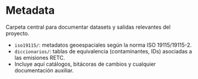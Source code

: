 # Metadata

Carpeta central para documentar datasets y salidas relevantes del proyecto.

- `iso19115/`: metadatos geoespaciales según la norma ISO 19115/19115-2.
- `diccionarios/`: tablas de equivalencia (contaminantes, IDs) asociadas a las emisiones RETC.
- Incluye aquí catálogos, bitácoras de cambios y cualquier documentación auxiliar.
